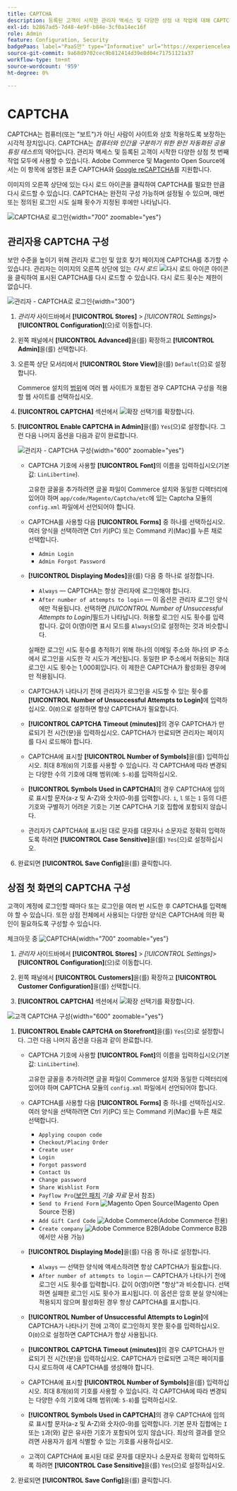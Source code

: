 ```yaml
---
title: CAPTCHA
description: 등록된 고객이 시작한 관리자 액세스 및 다양한 상점 내 작업에 대해 CAPTCHA를 구성하는 방법에 대해 알아봅니다.
exl-id: b2867ad5-7d48-4e9f-b84e-3cf0a14ec16f
role: Admin
feature: Configuration, Security
badgePaas: label="PaaS만" type="Informative" url="https://experienceleague.adobe.com/en/docs/commerce/user-guides/product-solutions" tooltip="Adobe Commerce 온 클라우드 프로젝트(Adobe 관리 PaaS 인프라) 및 온프레미스 프로젝트에만 적용됩니다."
source-git-commit: 9a68d9702cec9b812414d39e8d04c71751121a37
workflow-type: tm+mt
source-wordcount: '959'
ht-degree: 0%

---
```


# CAPTCHA

CAPTCHA는 컴퓨터(또는 &quot;보트&quot;)가 아닌 사람이 사이트와 상호 작용하도록 보장하는 시각적 장치입니다. CAPTCHA는 _컴퓨터와 인간을 구분하기 위한 완전 자동화된 공용 튜링 테스트_&#x200B;의 약어입니다. 관리자 액세스 및 등록된 고객이 시작한 다양한 상점 첫 번째 작업 모두에 사용할 수 있습니다. Adobe Commerce 및 Magento Open Source에서는 이 항목에 설명된 표준 CAPTCHA와 [Google reCAPTCHA](security-google-recaptcha.md)를 지원합니다.

이미지의 오른쪽 상단에 있는 다시 로드 아이콘을 클릭하여 CAPTCHA를 필요한 만큼 다시 로드할 수 있습니다. CAPTCHA는 완전히 구성 가능하며 설정될 수 있으며, 매번 또는 정의된 로그인 시도 실패 횟수가 지정된 후에만 나타납니다.

![CAPTCHA로 로그인](./assets/customer-account-login-captcha.png){width="700" zoomable="yes"}

## 관리자용 CAPTCHA 구성

보안 수준을 높이기 위해 관리자 로그인 및 암호 찾기 페이지에 CAPTCHA를 추가할 수 있습니다. 관리자는 이미지의 오른쪽 상단에 있는 _다시 로드_ ![다시 로드 아이콘](./assets/CAPTCHA-icon-reload.png) 아이콘을 클릭하여 표시된 CAPTCHA를 다시 로드할 수 있습니다. 다시 로드 횟수는 제한이 없습니다.

![관리자 - CAPTCHA로 로그인](./assets/security-captcha-admin.png){width="300"}

1. _관리자_ 사이드바에서 **[!UICONTROL Stores]** > _[!UICONTROL Settings]_>**[!UICONTROL Configuration]**(으)로 이동합니다.

1. 왼쪽 패널에서 **[!UICONTROL Advanced]**&#x200B;을(를) 확장하고 **[!UICONTROL Admin]**&#x200B;을(를) 선택합니다.

1. 오른쪽 상단 모서리에서 **[!UICONTROL Store View]**&#x200B;을(를) `Default`(으)로 설정합니다.

   Commerce 설치의 [범위](../getting-started/websites-stores-views.md#scope-settings)에 여러 웹 사이트가 포함된 경우 CAPTCHA 구성을 적용할 웹 사이트를 선택하십시오.

1. **[!UICONTROL CAPTCHA]** 섹션에서 ![확장 선택기](../assets/icon-display-expand.png)를 확장합니다.

1. **[!UICONTROL Enable CAPTCHA in Admin]**&#x200B;을(를) `Yes`(으)로 설정합니다. 그런 다음 나머지 옵션을 다음과 같이 완료합니다.

   ![관리자 - CAPTCHA 구성](../configuration-reference/advanced/assets/admin-captcha.png){width="600" zoomable="yes"}

   - CAPTCHA 기호에 사용할 **[!UICONTROL Font]**&#x200B;의 이름을 입력하십시오(기본값: `LinLibertine`).

     고유한 글꼴을 추가하려면 글꼴 파일이 Commerce 설치와 동일한 디렉터리에 있어야 하며 `app/code/Magento/Captcha/etc`에 있는 Captcha 모듈의 `config.xml` 파일에서 선언되어야 합니다.

   - CAPTCHA를 사용할 다음 **[!UICONTROL Forms]** 중 하나를 선택하십시오. 여러 양식을 선택하려면 Ctrl 키(PC) 또는 Command 키(Mac)를 누른 채로 선택합니다.

      - `Admin Login`
      - `Admin Forgot Password`

   - **[!UICONTROL Displaying Modes]**&#x200B;을(를) 다음 중 하나로 설정합니다.

      - `Always` — CAPTCHA는 항상 관리자에 로그인해야 합니다.
      - `After number of attempts to login` — 이 옵션은 관리자 로그인 양식에만 적용됩니다. 선택하면 _[!UICONTROL Number of Unsuccessful Attempts to Login]_&#x200B;필드가 나타납니다. 허용할 로그인 시도 횟수를 입력합니다. 값이 0(영)이면 표시 모드를 `Always`(으)로 설정하는 것과 비슷합니다.

     실패한 로그인 시도 횟수를 추적하기 위해 하나의 이메일 주소와 하나의 IP 주소에서 로그인을 시도한 각 시도가 계산됩니다. 동일한 IP 주소에서 허용되는 최대 로그인 시도 횟수는 1,000회입니다. 이 제한은 CAPTCHA가 활성화된 경우에만 적용됩니다.

   - CAPTCHA가 나타나기 전에 관리자가 로그인을 시도할 수 있는 횟수를 **[!UICONTROL Number of Unsuccessful Attempts to Login]**&#x200B;에 입력하십시오. 0(`0`)으로 설정하면 항상 CAPTCHA가 필요합니다.

   - **[!UICONTROL CAPTCHA Timeout (minutes)]**&#x200B;의 경우 CAPTCHA가 만료되기 전 시간(분)을 입력하십시오. CAPTCHA가 만료되면 관리자는 페이지를 다시 로드해야 합니다.

   - CAPTCHA에 표시할 **[!UICONTROL Number of Symbols]**&#x200B;을(를) 입력하십시오. 최대 8개(`8`)의 기호를 사용할 수 있습니다. 각 CAPTCHA에 따라 변경되는 다양한 수의 기호에 대해 범위(예: `5-8`)를 입력하십시오.

   - **[!UICONTROL Symbols Used in CAPTCHA]**&#x200B;의 경우 CAPTCHA에 임의로 표시할 문자(a-z 및 A-Z)와 숫자(0-9)를 입력합니다. `i`, `l` 또는 `1` 등의 다른 기호와 구별하기 어려운 기호는 기본 CAPTCHA 기호 집합에 포함되지 않습니다.

   - 관리자가 CAPTCHA에 표시된 대로 문자를 대문자나 소문자로 정확히 입력하도록 하려면 **[!UICONTROL Case Sensitive]**&#x200B;을(를) `Yes`(으)로 설정하십시오.

1. 완료되면 **[!UICONTROL Save Config]**&#x200B;을(를) 클릭합니다.

## 상점 첫 화면의 CAPTCHA 구성

고객이 계정에 로그인할 때마다 또는 로그인을 여러 번 시도한 후 CAPTCHA를 입력해야 할 수 있습니다. 또한 상점 전체에서 사용되는 다양한 양식은 CAPTCHA에 의한 확인이 필요하도록 구성할 수 있습니다.

체크아웃 중 ![CAPTCHA](./assets/storefront-checkout-payment-captcha.png){width="700" zoomable="yes"}

1. _관리자_ 사이드바에서 **[!UICONTROL Stores]** > _[!UICONTROL Settings]_>**[!UICONTROL Configuration]**(으)로 이동합니다.

1. 왼쪽 패널에서 **[!UICONTROL Customers]**&#x200B;을(를) 확장하고 **[!UICONTROL Customer Configuration]**&#x200B;을(를) 선택합니다.

1. **[!UICONTROL CAPTCHA]** 섹션에서 ![확장 선택기](../assets/icon-display-expand.png)를 확장합니다.

![고객 CAPTCHA 구성](../configuration-reference/customers/assets/customer-configuration-captcha.png){width="600" zoomable="yes"}

1. **[!UICONTROL Enable CAPTCHA on Storefront]**&#x200B;을(를) `Yes`(으)로 설정합니다. 그런 다음 나머지 옵션을 다음과 같이 완료합니다.

   - CAPTCHA 기호에 사용할 **[!UICONTROL Font]**&#x200B;의 이름을 입력하십시오(기본값: `LinLibertine`).

     고유한 글꼴을 추가하려면 글꼴 파일이 Commerce 설치와 동일한 디렉터리에 있어야 하며 CAPTCHA 모듈의 `config.xml` 파일에서 선언되어야 합니다.

   - CAPTCHA를 사용할 다음 **[!UICONTROL Forms]** 중 하나를 선택하십시오. 여러 양식을 선택하려면 Ctrl 키(PC) 또는 Command 키(Mac)를 누른 채로 선택합니다.

      - `Applying coupon code`
      - `Checkout/Placing Order`
      - `Create user`
      - `Login`
      - `Forgot password`
      - `Contact Us`
      - `Change password`
      - `Share Wishlist Form`
      - `Payflow Pro`([보안 패치](https://experienceleague.adobe.com/docs/commerce-knowledge-base/kb/troubleshooting/payments/paypal-payflow-pro-active-carding-activity.html) _기술 자료_ 문서 참조)
      - `Send to Friend Form` ![Magento Open Source](../assets/open-source.svg)(Magento Open Source 전용)
      - `Add Gift Card Code` ![Adobe Commerce](../assets/adobe-logo.svg)(Adobe Commerce 전용)
      - `Create company` ![Adobe Commerce B2B](../assets/b2b.svg)(Adobe Commerce B2B에서만 사용 가능)

   - **[!UICONTROL Displaying Mode]**&#x200B;을(를) 다음 중 하나로 설정합니다.

      - `Always` — 선택한 양식에 액세스하려면 항상 CAPTCHA가 필요합니다.
      - `After number of attempts to login` — CAPTCHA가 나타나기 전에 로그인 시도 횟수를 입력합니다. 값이 0(영)이면 &quot;항상&quot;과 비슷합니다. 선택하면 실패한 로그인 시도 횟수가 표시됩니다. 이 옵션은 암호 분실 양식에는 적용되지 않으며 활성화된 경우 항상 CAPTCHA를 표시합니다.

   - **[!UICONTROL Number of Unsuccessful Attempts to Login]**&#x200B;에 CAPTCHA가 나타나기 전에 고객이 로그인하지 못한 횟수를 입력하십시오. 0(`0`)으로 설정하면 CAPTCHA가 항상 사용됩니다.

   - **[!UICONTROL CAPTCHA Timeout (minutes)]**&#x200B;의 경우 CAPTCHA가 만료되기 전 시간(분)을 입력하십시오. CAPTCHA가 만료되면 고객은 페이지를 다시 로드하여 새 CAPTCHA를 생성해야 합니다.

   - CAPTCHA에 표시할 **[!UICONTROL Number of Symbols]**&#x200B;을(를) 입력하십시오. 최대 8개(`8`)의 기호를 사용할 수 있습니다. 각 CAPTCHA에 따라 변경되는 다양한 수의 기호에 대해 범위(예: `5-8`)를 입력하십시오.

   - **[!UICONTROL Symbols Used in CAPTCHA]**&#x200B;의 경우 CAPTCHA에 임의로 표시할 문자(a-z 및 A-Z)와 숫자(0-9)를 입력합니다. 기본 문자 집합에는 `I` 또는 `1`과(와) 같은 유사한 기호가 포함되어 있지 않습니다. 최상의 결과를 얻으려면 사용자가 쉽게 식별할 수 있는 기호를 사용하십시오.

   - 고객이 CAPTCHA에 표시된 대로 문자를 대문자나 소문자로 정확히 입력하도록 하려면 **[!UICONTROL Case Sensitive]**&#x200B;을(를) `Yes`(으)로 설정하십시오.

1. 완료되면 **[!UICONTROL Save Config]**&#x200B;을(를) 클릭합니다.
